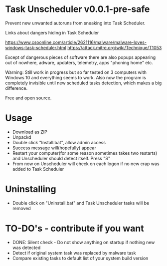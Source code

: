 # Task Unscheduler v0.0.1-pre-safe
Prevent new unwanted autoruns from sneaking into Task Scheduler.

Links about dangers hiding in Task Scheduler

https://www.csoonline.com/article/2621116/malware/malware-loves-windows-task-scheduler.html
https://attack.mitre.org/wiki/Technique/T1053

Except of dangerous pieces of software there are also popups appearing out of nowhere, adware, updaters, telemetry, apps "phoning home" etc.

Warning: Still work in progress but so far tested on 3 computers with Windows 10 and everything seems to work. Also now the program is completely invisible until new scheduled tasks detection, which makes a big difference.

Free and open source.

# Usage

- Download as ZIP
- Unpackd
- Double click "Install.bat", allow admin access
- Success message will(hopefully) appear
- Restart your computer(for some reason sometimes takes two restarts) and Unscheduler should detect itself. Press "S"
- From now on Unscheduler will check on each logon if no new crap was added to Task Scheduler

# Uninstalling

- Double click on "Uninstall.bat" and Task Unscheduler tasks will be removed

# TO-DO's - contribute if you want

- DONE: Silent check - Do not show anything on startup if nothing new was detected
- Detect if original system task was replaced by malware task
- Compare existing tasks to default list of your system build version
